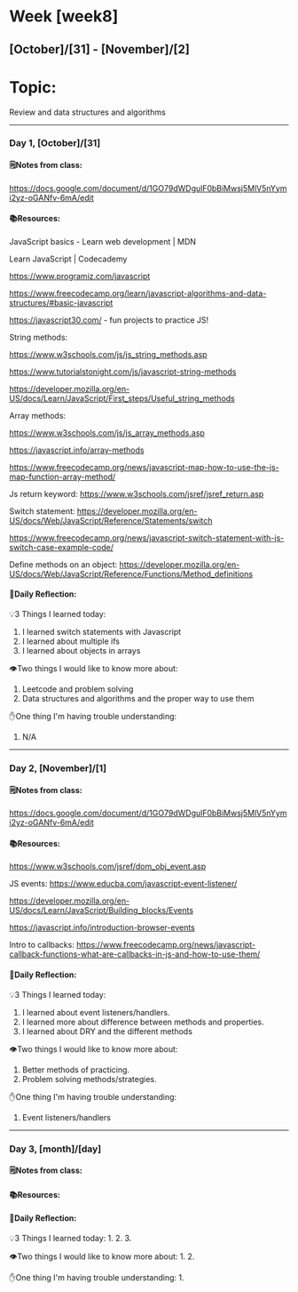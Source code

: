 # Week [week8]
## [October]/[31] - [November]/[2]

# Topic:
Review and data structures and algorithms
___

### Day 1, [October]/[31]

#### 🗒️Notes from class:
https://docs.google.com/document/d/1GO79dWDgulF0bBiMwsj5MlV5nYymi2yz-oGANfv-6mA/edit

#### 📚Resources:
JavaScript basics - Learn web development | MDN  

Learn JavaScript | Codecademy

https://www.programiz.com/javascript  

https://www.freecodecamp.org/learn/javascript-algorithms-and-data-structures/#basic-javascript 

https://javascript30.com/ - fun projects to practice JS! 

String methods:

https://www.w3schools.com/js/js_string_methods.asp 

https://www.tutorialstonight.com/js/javascript-string-methods

https://developer.mozilla.org/en-US/docs/Learn/JavaScript/First_steps/Useful_string_methods 

Array methods:

https://www.w3schools.com/js/js_array_methods.asp 

https://javascript.info/array-methods 

https://www.freecodecamp.org/news/javascript-map-how-to-use-the-js-map-function-array-method/ 

Js return keyword:
https://www.w3schools.com/jsref/jsref_return.asp 

Switch statement: 
https://developer.mozilla.org/en-US/docs/Web/JavaScript/Reference/Statements/switch 

https://www.freecodecamp.org/news/javascript-switch-statement-with-js-switch-case-example-code/ 

Define methods on an object:
https://developer.mozilla.org/en-US/docs/Web/JavaScript/Reference/Functions/Method_definitions 

#### 💭Daily Reflection:

💡3 Things I learned today:
1. I learned switch statements with Javascript
2. I learned about multiple ifs
3. I learned about objects in arrays

👁️Two things I would like to know more about:
1. Leetcode and problem solving
2. Data structures and algorithms and the proper way to use them

✋One thing I'm having trouble understanding:
1. N/A


___

### Day 2, [November]/[1] 

#### 🗒️Notes from class:
https://docs.google.com/document/d/1GO79dWDgulF0bBiMwsj5MlV5nYymi2yz-oGANfv-6mA/edit
#### 📚Resources:
https://www.w3schools.com/jsref/dom_obj_event.asp 

JS events:
https://www.educba.com/javascript-event-listener/ 

https://developer.mozilla.org/en-US/docs/Learn/JavaScript/Building_blocks/Events 

https://javascript.info/introduction-browser-events 

Intro to callbacks:
https://www.freecodecamp.org/news/javascript-callback-functions-what-are-callbacks-in-js-and-how-to-use-them/ 

#### 💭Daily Reflection:

💡3 Things I learned today:
1. I learned about event listeners/handlers.
2. I learned more about difference between methods and properties.
3. I learned about DRY and the different methods

👁️Two things I would like to know more about:
1. Better methods of practicing.
2. Problem solving methods/strategies.

✋One thing I'm having trouble understanding:
1. Event listeners/handlers

___

### Day 3, [month]/[day]
#### 🗒️Notes from class:

#### 📚Resources:


#### 💭Daily Reflection:

💡3 Things I learned today:
1. 
2. 
3. 

👁️Two things I would like to know more about:
1. 
2. 

✋One thing I'm having trouble understanding:
1. 
 

